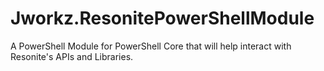 # Jworkz.ResonitePowerShellModule
A PowerShell Module for PowerShell Core that will help interact with Resonite's APIs and Libraries.
